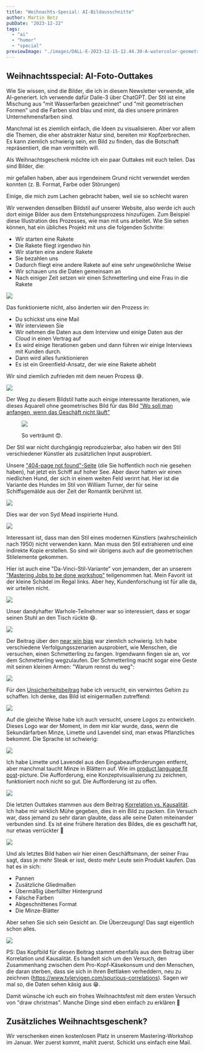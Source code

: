 ```yaml
---
title: "Weihnachts-Special: AI-Bildausschnitte"
author: Martin Betz
pubDate: "2023-12-22"
tags:
  - "ai"
  - "humor"
  - "special"
previewImage: "./images/DALL·E-2023-12-15-12.44.30-A-watercolor-geometric-style-painting-inspired-by-the-spurious-correlation-between-per-capita-cheese-consumption-and-the-number-of-people-entangled-in.png"
---
```


## Weihnachtsspecial: AI-Foto-Outtakes

Wie Sie wissen, sind die Bilder, die ich in diesem Newsletter verwende, alle AI-generiert. Ich verwende dafür Dalle-3 über ChatGPT. Der Stil ist eine Mischung aus "mit Wasserfarben gezeichnet" und "mit geometrischen Formen" und die Farben sind blau und mint, da dies unsere primären Unternehmensfarben sind.

Manchmal ist es ziemlich einfach, die Ideen zu visualisieren. Aber vor allem die Themen, die eher abstrakter Natur sind, bereiten mir Kopfzerbrechen. Es kann ziemlich schwierig sein, ein Bild zu finden, das die Botschaft repräsentiert, die man vermitteln will.

Als Weihnachtsgeschenk möchte ich ein paar Outtakes mit euch teilen. Das sind Bilder, die:

mir gefallen haben, aber aus irgendeinem Grund nicht verwendet werden konnten (z. B. Format, Farbe oder Störungen)

Einige, die mich zum Lachen gebracht haben, weil sie so schlecht waren

Wir verwenden denselben Bildstil auf unserer Website, also werde ich auch dort einige Bilder aus dem Entstehungsprozess hinzufügen. Zum Beispiel diese Illustration des Prozesses, wie man mit uns arbeitet. Wie Sie sehen können, hat ein übliches Projekt mit uns die folgenden Schritte:

- Wir starten eine Rakete
- Die Rakete fliegt irgendwo hin
- Wir starten eine andere Rakete
- Sie bezahlen uns
- Dadurch fliegt eine andere Rakete auf eine sehr ungewöhnliche Weise
- Wir schauen uns die Daten gemeinsam an
- Nach einiger Zeit setzen wir einen Schmetterling und eine Frau in die Rakete

![](./images/DALL·E-2023-12-15-11.35.46-A-geometric-watercolor-illustration-in-a-landscape-format-showcasing-a-process-flow-that-moves-smoothly-from-left-to-right.-Beginning-with-the-image--1024x585.png)

Das funktionierte nicht, also änderten wir den Prozess in:

- Du schickst uns eine Mail
- Wir interviewen Sie
- Wir nehmen die Daten aus dem Interview und einige Daten aus der Cloud in einen Vertrag auf
- Es wird einige Iterationen geben und dann führen wir einige Interviews mit Kunden durch.
- Dann wird alles funktionieren
- Es ist ein Greenfield-Ansatz, der wie eine Rakete abhebt

Wir sind ziemlich zufrieden mit dem neuen Prozess 😅.

![](./images/DALL·E-2023-12-15-11.31.28-A-simplified-landscape-oriented-watercolor-painting-in-a-geometric-style-depicting-a-streamlined-process-flow-from-left-to-right-less-crowded-and-mo-1024x585.png)

Der Weg zu diesem Bildstil hatte auch einige interessante Iterationen, wie dieses Aquarell ohne geometrisches Bild für das Bild ["Wo soll man anfangen, wenn das Geschäft nicht läuft"](/blog/wo-zu-starten-wenn-das-Geschäft-nicht-läuft/)

<figure>

![](./images/DALL·E-2023-12-15-11.47.19-Wide-watercolor-scene-of-a-tranquil-crossroads-bathed-in-blue-and-mint-tones.-A-lone-man-stands-deep-in-thought-as-he-faces-three-diverging-paths.-N-1024x585.png)

<figcaption>

So verträumt 😍.

</figcaption>

</figure>

Der Stil war nicht durchgängig reproduzierbar, also haben wir den Stil verschiedener Künstler als zusätzlichen Input ausprobiert.

Unsere ["404-page not found"-Seite](/404) (die Sie hoffentlich noch nie gesehen haben), hat jetzt ein Schiff auf hoher See. Aber davor hatten wir einen niedlichen Hund, der sich in einem weiten Feld verirrt hat. Hier ist die Variante des Hundes im Stil von William Turner, der für seine Schiffsgemälde aus der Zeit der Romantik berühmt ist.

![](./images/DALL·E-2023-12-15-11.49.23-Wide-watercolor-illustration-with-the-ethereal-and-luminous-qualities-inspired-by-William-Turners-style.-The-vast-open-field-carries-gentle-blue-unde-1024x585.png)

Dies war der von Syd Mead inspirierte Hund.

![](./images/DALL·E-2023-12-15-12.00.50-Watercolor-illustration-blending-the-emotions-of-a-lost-dog-with-modern-design-principles.-Amidst-the-vast-expanse-of-a-field-painted-in-deep-blues--1024x585.png)

Interessant ist, dass man den Stil eines modernen Künstlers (wahrscheinlich nach 1950) nicht verwenden kann. Man muss den Stil extrahieren und eine indirekte Kopie erstellen. So sind wir übrigens auch auf die geometrischen Stilelemente gekommen.

Hier ist auch eine "Da-Vinci-Stil-Variante" von jemandem, der an unserem ["Mastering Jobs to be done workshop"](/services/mastering-jobs-to-be-done-online-workshop/) teilgenommen hat. Mein Favorit ist der kleine Schädel im Regal links. Aber hey, Kundenforschung ist für alle da, wir urteilen nicht.

![](./images/DALL·E-2023-12-15-11.56.55-Wide-watercolor-painting-inspired-by-the-detailed-and-observational-style-of-Leonardo-da-Vinci.-The-scene-portrays-a-professional-office-setting-bathe-1024x585.png)

Unser dandyhafter Warhole-Teilnehmer war so interessiert, dass er sogar seinen Stuhl an den Tisch rückte 😅.

![](./images/DALL·E-2023-12-15-11.58.28-Wide-watercolor-illustration-capturing-the-essence-of-pop-art-vibrancy.-A-professional-office-space-with-blue-walls-contrasts-with-mint-colored-furnit-1024x585.png)

Der Beitrag über den [near win bias](/blog/we-are-so-close/) war ziemlich schwierig. Ich habe verschiedene Verfolgungsszenarien ausprobiert, wie Menschen, die versuchen, einen Schmetterling zu fangen. Irgendwann fingen sie an, vor dem Schmetterling wegzulaufen. Der Schmetterling macht sogar eine Geste mit seinen kleinen Armen: "Warum rennst du weg":

![](./images/DALL·E-2023-12-15-12.08.45-Multiple-businesspeople-viewed-from-behind-chasing-a-single-butterfly-in-a-park.-The-style-is-watercolor-geometric-with-a-color-palette-of-blue-and-1024x585.png)

Für den [Unsicherheitsbeitrag](/blog/der-weiß-nicht-was-er-kauft/) habe ich versucht, ein verwirrtes Gehirn zu schaffen. Ich denke, das Bild ist einigermaßen zutreffend:

![](./images/DALL·E-2023-12-15-12.12.59-Ein-verwirrtes-Gehirn-dargestellt-im-Stil-eines-geometrischen-Aquarells.-Die-Farbpalette-besteht-hauptsachlich-aus-Blau-und-Minttonen.-Das-Bild-soll-1024x585.png)

Auf die gleiche Weise habe ich auch versucht, unsere Logos zu entwickeln. Dieses Logo war der Moment, in dem mir klar wurde, dass, wenn die Sekundärfarben Minze, Limette und Lavendel sind, man etwas Pflanzliches bekommt. Die Sprache ist schwierig:

![](./images/DALL·E-2023-12-15-12.13.41-Ein-minimalistisches-klar-erkennbares-und-geschaftlich-aussehendes-Icon-das-einen-Online-Kurs-symbolisiert-geeignet-fur-kleine-Grosen.-Weniger-pfla.png)

Ich habe Limette und Lavendel aus den Eingabeaufforderungen entfernt, aber manchmal taucht Minze in Blättern auf. Wie im [product language fit post](/blog/how-to-achieve-product-language-fit/)\-picture. Die Aufforderung, eine Konzeptvisualisierung zu zeichnen, funktioniert noch nicht so gut. Die Aufforderung ist zu offen.

![](./images/DALL·E-2023-12-15-12.18.54-A-simplified-and-less-crowded-watercolor-geometric-style-illustration-that-visualizes-the-concept-of-product-language-fit.-The-image-should-focus-on-t-1024x585.png)

Die letzten Outtakes stammen aus dem Beitrag [Korrelation vs. Kausalität](/blog/confusing-correlation-with-causality). Ich habe mir wirklich Mühe gegeben, dies in ein Bild zu packen. Ein Versuch war, dass jemand zu sehr daran glaubte, dass alle seine Daten miteinander verbunden sind. Es ist eine frühere Iteration des Bildes, die es geschafft hat, nur etwas verrückter 🤯

![](./images/DALL·E-2023-12-15-11.19.52-Enhance-the-previous-image-by-adding-a-paper-scroll-banner-at-the-bottom.-On-the-banner-the-phrase-_Its-All-Connected_-is-written-in-an-elegant-cla-1024x585.png)

Und als letztes Bild haben wir hier einen Geschäftsmann, der seiner Frau sagt, dass je mehr Steak er isst, desto mehr Leute sein Produkt kaufen. Das hat es in sich:

- Pannen
- Zusätzliche Gliedmaßen
- Übermäßig überfüllter Hintergrund
- Falsche Farben
- Abgeschnittenes Format
- Die Minze-Blätter

Aber sehen Sie sich sein Gesicht an. Die Überzeugung! Das sagt eigentlich schon alles.

![](./images/DALL·E-2023-12-15-12.26.19-A-watercolor-geometric-style-painting-depicting-a-man-in-a-suit-sitting-at-a-dinner-table-telling-his-wife-_The-more-steak-I-eat-the-more-people-bu-1024x585.png)

PS: Das Kopfbild für diesen Beitrag stammt ebenfalls aus dem Beitrag über Korrelation und Kausalität. Es handelt sich um den Versuch, den Zusammenhang zwischen dem Pro-Kopf-Käsekonsum und den Menschen, die daran sterben, dass sie sich in ihren Bettlaken verheddern, neu zu zeichnen (https://www.tylervigen.com/spurious-correlations). Sagen wir mal so, die Daten sehen käsig aus 😁.

Damit wünsche ich euch ein frohes Weihnachtsfest mit dem ersten Versuch von "draw christmas". Manche Dinge sind eben einfach zu erklären 🎄



## Zusätzliches Weihnachtsgeschenk?

Wir verschenken einen kostenlosen Platz in unserem Mastering-Workshop im Januar. Wer zuerst kommt, mahlt zuerst. Schickt uns einfach eine Mail.
